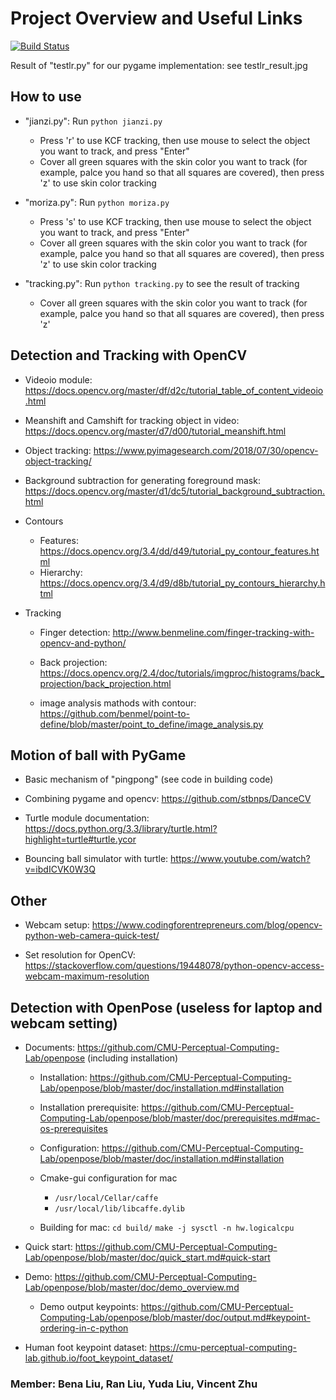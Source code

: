 # Project Overview and Useful Links

[![Build Status](https://travis-ci.com/vincentianxing/jz-project.svg?branch=master)](https://travis-ci.com/vincentianxing/jz-project)

Result of "testlr.py" for our pygame implementation: see testlr_result.jpg

## How to use

* "jianzi.py":
  Run `python jianzi.py`
  * Press 'r' to use KCF tracking, then use mouse to select the object you want to track, and press "Enter"
  * Cover all green squares with the skin color you want to track (for example, palce you hand so that all squares are covered), then press 'z' to use skin color tracking

* "moriza.py":
  Run `python moriza.py`
  * Press 's' to use KCF tracking, then use mouse to select the object you want to track, and press "Enter"
  * Cover all green squares with the skin color you want to track (for example, palce you hand so that all squares are covered), then press 'z' to use skin color tracking

* "tracking.py":
  Run `python tracking.py` to see the result of tracking
  * Cover all green squares with the skin color you want to track (for example, palce you hand so that all squares are covered), then press 'z'

## Detection and Tracking with OpenCV

* Videoio module: <https://docs.opencv.org/master/df/d2c/tutorial_table_of_content_videoio.html>

* Meanshift and Camshift for tracking object in video: <https://docs.opencv.org/master/d7/d00/tutorial_meanshift.html>

* Object tracking: <https://www.pyimagesearch.com/2018/07/30/opencv-object-tracking/>

* Background subtraction for generating foreground mask: <https://docs.opencv.org/master/d1/dc5/tutorial_background_subtraction.html>

* Contours
  * Features: <https://docs.opencv.org/3.4/dd/d49/tutorial_py_contour_features.html>
  * Hierarchy: <https://docs.opencv.org/3.4/d9/d8b/tutorial_py_contours_hierarchy.html>

* Tracking
  * Finger detection: <http://www.benmeline.com/finger-tracking-with-opencv-and-python/>
  
  * Back projection: <https://docs.opencv.org/2.4/doc/tutorials/imgproc/histograms/back_projection/back_projection.html>

  * image analysis mathods with contour: <https://github.com/benmel/point-to-define/blob/master/point_to_define/image_analysis.py>

## Motion of ball with PyGame

* Basic mechanism of "pingpong" (see code in building code)

* Combining pygame and opencv: <https://github.com/stbnps/DanceCV>

* Turtle module documentation: <https://docs.python.org/3.3/library/turtle.html?highlight=turtle#turtle.ycor>

* Bouncing ball simulator with turtle: <https://www.youtube.com/watch?v=ibdICVK0W3Q>

## Other

* Webcam setup: <https://www.codingforentrepreneurs.com/blog/opencv-python-web-camera-quick-test/>

* Set resolution for OpenCV: <https://stackoverflow.com/questions/19448078/python-opencv-access-webcam-maximum-resolution>

## Detection with OpenPose (useless for laptop and webcam setting)

* Documents: <https://github.com/CMU-Perceptual-Computing-Lab/openpose> (including installation)

  * Installation: <https://github.com/CMU-Perceptual-Computing-Lab/openpose/blob/master/doc/installation.md#installation>

  * Installation prerequisite: <https://github.com/CMU-Perceptual-Computing-Lab/openpose/blob/master/doc/prerequisites.md#mac-os-prerequisites>

  * Configuration: <https://github.com/CMU-Perceptual-Computing-Lab/openpose/blob/master/doc/installation.md#installation>

  * Cmake-gui configuration for mac
    * `/usr/local/Cellar/caffe`
    * `/usr/local/lib/libcaffe.dylib`
  
  * Building for mac:
  `cd build/`
  `make -j sysctl -n hw.logicalcpu`

* Quick start: <https://github.com/CMU-Perceptual-Computing-Lab/openpose/blob/master/doc/quick_start.md#quick-start>

* Demo: <https://github.com/CMU-Perceptual-Computing-Lab/openpose/blob/master/doc/demo_overview.md>
  * Demo output keypoints: <https://github.com/CMU-Perceptual-Computing-Lab/openpose/blob/master/doc/output.md#keypoint-ordering-in-c-python>
  
* Human foot keypoint dataset: <https://cmu-perceptual-computing-lab.github.io/foot_keypoint_dataset/>

### Member: Bena Liu, Ran Liu, Yuda Liu, Vincent Zhu
